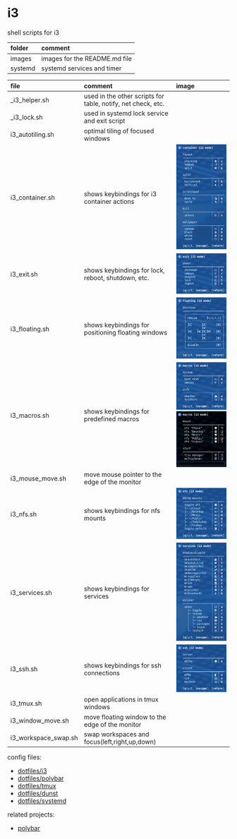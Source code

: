 # i3

shell scripts for i3

| folder  | comment                       |
| :------ | :---------------------------- |
| images  | images for the README.md file |
| systemd | systemd services and timer    |

| file                 | comment                                                      | image                                                                              |
| :------------------- | :----------------------------------------------------------- | :--------------------------------------------------------------------------------- |
| _i3_helper.sh        | used in the other scripts for table, notify, net check, etc. |                                                                                    |
| _i3_lock.sh          | used in systemd lock service and exit script                 |                                                                                    |
| i3_autotiling.sh     | optimal tiling of focused windows                            |                                                                                    |
| i3_container.sh      | shows keybindings for i3 container actions                   | ![container mode](images/container.png)                                            |
| i3_exit.sh           | shows keybindings for lock, reboot, shutdown, etc.           | ![exit mode](images/exit.png)                                                      |
| i3_floating.sh       | shows keybindings for positioning floating windows           | ![floating mode](images/floating.png)                                              |
| i3_macros.sh         | shows keybindings for predefined macros                      | ![macros mode](images/macros.png) ![macros autostart](images/macros_autostart.gif) |
| i3_mouse_move.sh     | move mouse pointer to the edge of the monitor                |                                                                                    |
| i3_nfs.sh            | shows keybindings for nfs mounts                             | ![nfs mode](images/nfs.gif)                                                        |
| i3_services.sh       | shows keybindings for services                               | ![services mode](images/services.png)                                              |
| i3_ssh.sh            | shows keybindings for ssh connections                        | ![ssh mode](images/ssh.png)                                                        |
| i3_tmux.sh           | open applications in tmux windows                            |                                                                                    |
| i3_window_move.sh    | move floating window to the edge of the monitor              |                                                                                    |
| i3_workspace_swap.sh | swap workspaces and focus(left,right,up,down)                |                                                                                    |

config files:

- [dotfiles/i3](https://github.com/mrdotx/dotfiles/tree/master/.config/i3)
- [dotfiles/polybar](https://github.com/mrdotx/dotfiles/tree/master/.config/polybar)
- [dotfiles/tmux](https://github.com/mrdotx/dotfiles/tree/master/.config/tmux)
- [dotfiles/dunst](https://github.com/mrdotx/dotfiles/tree/master/.config/dunst)
- [dotfiles/systemd](https://github.com/mrdotx/dotfiles/tree/master/.config/systemd/user)

related projects:

- [polybar](https://github.com/mrdotx/polybar)
